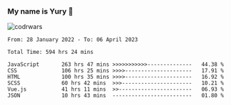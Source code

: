 ### My name is Yury 👋 
![codrwars](https://www.codewars.com/users/litury/badges/micro) 


<!--START_SECTION:waka-->

```text
From: 28 January 2022 - To: 06 April 2023

Total Time: 594 hrs 24 mins

JavaScript       263 hrs 47 mins >>>>>>>>>>>--------------   44.38 %
CSS              106 hrs 25 mins >>>>---------------------   17.91 %
HTML             100 hrs 35 mins >>>>---------------------   16.92 %
SCSS             60 hrs 42 mins  >>>----------------------   10.21 %
Vue.js           41 hrs 11 mins  >>-----------------------   06.93 %
JSON             10 hrs 43 mins  -------------------------   01.80 %
```

<!--END_SECTION:waka-->

